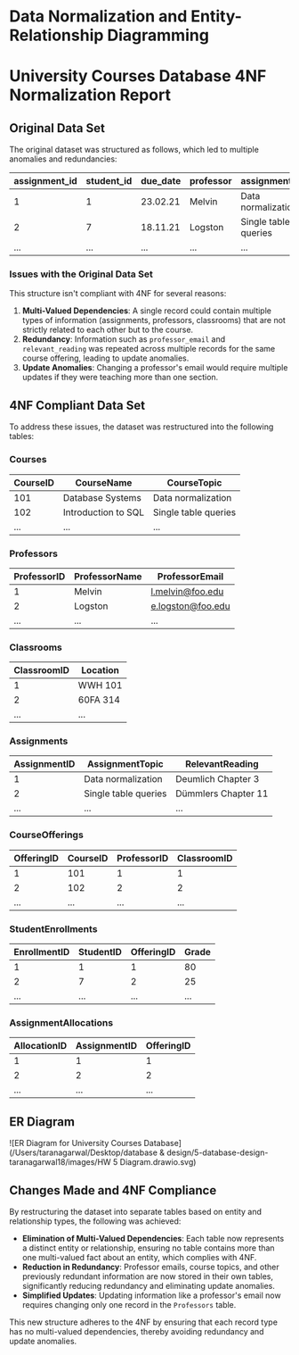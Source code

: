 # Data Normalization and Entity-Relationship Diagramming

# University Courses Database 4NF Normalization Report

## Original Data Set

The original dataset was structured as follows, which led to multiple anomalies and redundancies:

| assignment_id | student_id | due_date  | professor | assignment_topic       | classroom | grade | relevant_reading   | professor_email    |
|---------------|------------|-----------|-----------|------------------------|-----------|-------|--------------------|--------------------|
| 1             | 1          | 23.02.21  | Melvin    | Data normalization     | WWH 101   | 80    | Deumlich Chapter 3 | l.melvin@foo.edu   |
| 2             | 7          | 18.11.21  | Logston   | Single table queries   | 60FA 314  | 25    | Dümmlers Chapter 11| e.logston@foo.edu  |
| ...           | ...        | ...       | ...       | ...                    | ...       | ...   | ...                | ...                |

### Issues with the Original Data Set

This structure isn't compliant with 4NF for several reasons:

1. **Multi-Valued Dependencies**: A single record could contain multiple types of information (assignments, professors, classrooms) that are not strictly related to each other but to the course.
2. **Redundancy**: Information such as `professor_email` and `relevant_reading` was repeated across multiple records for the same course offering, leading to update anomalies.
3. **Update Anomalies**: Changing a professor's email would require multiple updates if they were teaching more than one section.

## 4NF Compliant Data Set

To address these issues, the dataset was restructured into the following tables:

### Courses

| CourseID | CourseName          | CourseTopic          |
|----------|---------------------|----------------------|
| 101      | Database Systems    | Data normalization   |
| 102      | Introduction to SQL | Single table queries |
| ...      | ...                 | ...                  |

### Professors

| ProfessorID | ProfessorName | ProfessorEmail       |
|-------------|---------------|----------------------|
| 1           | Melvin        | l.melvin@foo.edu     |
| 2           | Logston       | e.logston@foo.edu    |
| ...         | ...           | ...                  |

### Classrooms

| ClassroomID | Location  |
|-------------|-----------|
| 1           | WWH 101   |
| 2           | 60FA 314  |
| ...         | ...       |

### Assignments

| AssignmentID | AssignmentTopic       | RelevantReading       |
|--------------|-----------------------|-----------------------|
| 1            | Data normalization    | Deumlich Chapter 3    |
| 2            | Single table queries  | Dümmlers Chapter 11   |
| ...          | ...                   | ...                   |

### CourseOfferings

| OfferingID | CourseID | ProfessorID | ClassroomID |
|------------|----------|-------------|-------------|
| 1          | 101      | 1           | 1           |
| 2          | 102      | 2           | 2           |
| ...        | ...      | ...         | ...         |

### StudentEnrollments

| EnrollmentID | StudentID | OfferingID | Grade |
|--------------|-----------|------------|-------|
| 1            | 1         | 1          | 80    |
| 2            | 7         | 2          | 25    |
| ...          | ...       | ...        | ...   |

### AssignmentAllocations

| AllocationID | AssignmentID | OfferingID |
|--------------|--------------|------------|
| 1            | 1            | 1          |
| 2            | 2            | 2          |
| ...          | ...          | ...        |

## ER Diagram

![ER Diagram for University Courses Database](/Users/taranagarwal/Desktop/database & design/5-database-design-taranagarwal18/images/HW 5 Diagram.drawio.svg)

## Changes Made and 4NF Compliance

By restructuring the dataset into separate tables based on entity and relationship types, the following was achieved:

- **Elimination of Multi-Valued Dependencies**: Each table now represents a distinct entity or relationship, ensuring no table contains more than one multi-valued fact about an entity, which complies with 4NF.
- **Reduction in Redundancy**: Professor emails, course topics, and other previously redundant information are now stored in their own tables, significantly reducing redundancy and eliminating update anomalies.
- **Simplified Updates**: Updating information like a professor's email now requires changing only one record in the `Professors` table.

This new structure adheres to the 4NF by ensuring that each record type has no multi-valued dependencies, thereby avoiding redundancy and update anomalies.

